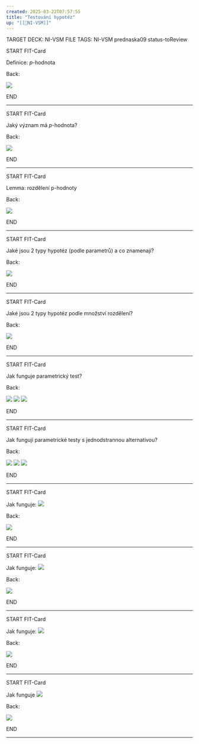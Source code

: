 ```yaml
---
created: 2025-03-22T07:57:55
title: "Testování hypotéz"
up: "[[📖NI-VSM]]"
---
```


TARGET DECK: NI-VSM
FILE TAGS: NI-VSM prednaska09 status-toReview


START
FIT-Card

Definice: $p$-hodnota

Back:

![](../../Assets/Pasted%20image%2020250322075825.png)

END

---


START
FIT-Card

Jaký význam má $p$-hodnota?

Back:

![](../../Assets/Pasted%20image%2020250322075840.png)

END

---


START
FIT-Card

Lemma: rozdělení p-hodnoty

Back:

![](../../Assets/Pasted%20image%2020250322075855.png)

END

---


START
FIT-Card

Jaké jsou 2 typy hypotéz (podle parametrů) a co znamenají?

Back:

![](../../Assets/Pasted%20image%2020250322075915.png)

END

---


START
FIT-Card

Jaké jsou 2 typy hypotéz podle množství rozdělení?

Back:

![](../../Assets/Pasted%20image%2020250322075944.png)

END

---


START
FIT-Card

Jak funguje parametrický test?

Back:

![](../../Assets/Pasted%20image%2020250322080101.png)
![](../../Assets/Pasted%20image%2020250322080109.png)
![](../../Assets/Pasted%20image%2020250322080141.png)

END

---


START
FIT-Card

Jak fungují parametrické testy s jednodstrannou alternativou?

Back:

![](../../Assets/Pasted%20image%2020250322080127.png)
![](../../Assets/Pasted%20image%2020250322080133.png)
![](../../Assets/Pasted%20image%2020250322080141.png)

END

---


START
FIT-Card

Jak funguje:
![](../../Assets/Pasted%20image%2020250322080207.png)

Back:

![](../../Assets/Pasted%20image%2020250322080213.png)

END

---


START
FIT-Card

Jak funguje:
![](../../Assets/Pasted%20image%2020250322080223.png)

Back:

![](../../Assets/Pasted%20image%2020250322080228.png)

END

---


START
FIT-Card

Jak funguje:
![](../../Assets/Pasted%20image%2020250322080237.png)

Back:

![](../../Assets/Pasted%20image%2020250322080244.png)

END

---


START
FIT-Card

Jak funguje
![](../../Assets/Pasted%20image%2020250322080254.png)

Back:

![](../../Assets/Pasted%20image%2020250322080300.png)

END

---

